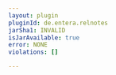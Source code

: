 ```yaml
---
layout: plugin
pluginId: de.entera.relnotes
jarSha1: INVALID
isJarAvailable: true
error: NONE
violations: []

---
```

